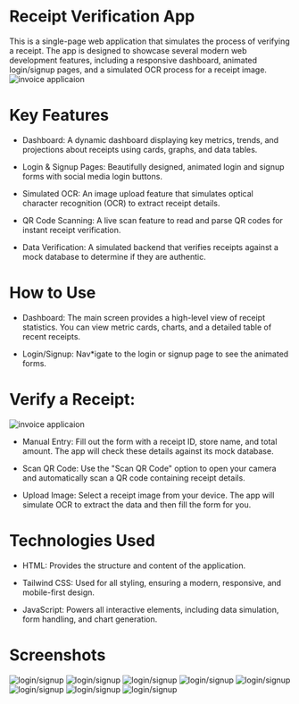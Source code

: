 # Receipt Verification App

This is a single-page web application that simulates the process of verifying a receipt. The app is designed to showcase several modern web development features, including a responsive dashboard, animated login/signup pages, and a simulated OCR process for a receipt image.
![invoice applicaion](https://github.com/MulukenSholaye/receipt_verfication/blob/e46ec731d6c550f9ee8c211293e630e37b3cd7ed/screenshots/Screenshot%20from%202025-09-24%2011-37-55.png)
# Key Features
* Dashboard: A dynamic dashboard displaying key metrics, trends, and projections about receipts using cards, graphs, and data tables.

* Login & Signup Pages: Beautifully designed, animated login and signup forms with social media login buttons.

* Simulated OCR: An image upload feature that simulates optical character recognition (OCR) to extract receipt details.

* QR Code Scanning: A live scan feature to read and parse QR codes for instant receipt verification.

* Data Verification: A simulated backend that verifies receipts against a mock database to determine if they are authentic.

# How to Use
* Dashboard: The main screen provides a high-level view of receipt statistics. You can view metric cards, charts, and a detailed table of recent receipts.

* Login/Signup: Nav*igate to the login or signup page to see the animated forms.

# Verify a Receipt:
![invoice applicaion](https://github.com/MulukenSholaye/receipt_verfication/blob/861217bb4b8c346a83f38232bba1d55f188d3cc8/shipping-document-laptop-connection-homepage_53876-138115.jpg)


* Manual Entry: Fill out the form with a receipt ID, store name, and total amount. The app will check these details against its mock database.

* Scan QR Code: Use the "Scan QR Code" option to open your camera and automatically scan a QR code containing receipt details.

* Upload Image: Select a receipt image from your device. The app will simulate OCR to extract the data and then fill the form for you.

# Technologies Used
* HTML: Provides the structure and content of the application.

* Tailwind CSS: Used for all styling, ensuring a modern, responsive, and mobile-first design.

* JavaScript: Powers all interactive elements, including data simulation, form handling, and chart generation.

# Screenshots
![login/signup](https://github.com/MulukenSholaye/receipt_verfication/blob/220d920d764e83c8a0e27ceda5090cd6d638eee1/screenshots/Screenshot%20from%202025-09-24%2011-41-14.png)
![login/signup](https://github.com/MulukenSholaye/receipt_verfication/blob/220d920d764e83c8a0e27ceda5090cd6d638eee1/screenshots/Screenshot%20from%202025-09-24%2011-40-03.png)
![login/signup](https://github.com/MulukenSholaye/receipt_verfication/blob/220d920d764e83c8a0e27ceda5090cd6d638eee1/screenshots/Screenshot%20from%202025-09-24%2011-37-55.png)
![login/signup](https://github.com/MulukenSholaye/receipt_verfication/blob/220d920d764e83c8a0e27ceda5090cd6d638eee1/screenshots/Screenshot%20from%202025-09-24%2011-41-14.png)
![login/signup](https://github.com/MulukenSholaye/receipt_verfication/blob/220d920d764e83c8a0e27ceda5090cd6d638eee1/screenshots/Screenshot%20from%202025-09-24%2011-34-57.png)
![login/signup](https://github.com/MulukenSholaye/receipt_verfication/blob/220d920d764e83c8a0e27ceda5090cd6d638eee1/screenshots/Screenshot%20from%202025-09-24%2011-29-30.png)
![login/signup](https://github.com/MulukenSholaye/receipt_verfication/blob/220d920d764e83c8a0e27ceda5090cd6d638eee1/screenshots/Screenshot%20from%202025-09-24%2011-24-36.png)
![login/signup](https://github.com/MulukenSholaye/receipt_verfication/blob/220d920d764e83c8a0e27ceda5090cd6d638eee1/screenshots/Screenshot%20from%202025-09-24%2011-24-08.png)


